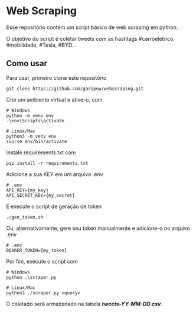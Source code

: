 # Web Scraping
Esse repositório contém um script básico de web scraping em python.

O objetivo do script é coletar tweets com as hashtags #carroeletrico, #mobilidade, #Tesla, #BYD...

## Como usar
Para usar, primeiro clone este repositório
```
git clone https://github.com/garipew/webscraping.git
```

Crie um ambiente virtual e ative-o, com
```
# Windows
python -m venv env
.\env\Scripts\activate

# Linux/Mac
python3 -m venv env
source env/bin/activate
```

Instale requirements.txt com
```
pip install -r requirements.txt
```

Adicione a sua KEY em um arquivo .env
```
# .env
API_KEY={my_key}
API_SECRET_KEY={my_secret}
```
E execute o script de geração de token
```
./gen_token.sh
```
Ou, alternativamente, gere seu token manualmente e adicione-o no arquivo .env
```
# .env
BEARER_TOKEN={my_token}
```

Por fim, execute o script com
```
# Windows
python .\scraper.py

# Linux/Mac
python3 ./scraper.py <query>
```

O coletado será armazenado na tabela ***tweets-YY-MM-DD.csv***.
